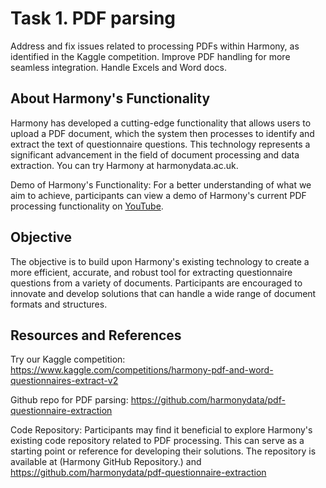 # Task 1. PDF parsing

Address and fix issues related to processing PDFs within Harmony, as identified in the Kaggle competition. Improve PDF handling for more seamless integration. Handle Excels and Word docs.

## About Harmony's Functionality

Harmony has developed a cutting-edge functionality that allows users to upload a PDF document, which the system then processes to identify and extract the text of questionnaire questions. This technology represents a significant advancement in the field of document processing and data extraction. You can try Harmony at harmonydata.ac.uk.

Demo of Harmony's Functionality: For a better understanding of what we aim to achieve, participants can view a demo of Harmony's current PDF processing functionality on [YouTube](https://www.youtube.com/watch?v=cEZppTBj1NI&t=1s).

## Objective

The objective is to build upon Harmony's existing technology to create a more efficient, accurate, and robust tool for extracting questionnaire questions from a variety of documents. Participants are encouraged to innovate and develop solutions that can handle a wide range of document formats and structures.

## Resources and References

Try our Kaggle competition: https://www.kaggle.com/competitions/harmony-pdf-and-word-questionnaires-extract-v2

Github repo for PDF parsing: https://github.com/harmonydata/pdf-questionnaire-extraction

Code Repository: Participants may find it beneficial to explore Harmony's existing code repository related to PDF processing. This can serve as a starting point or reference for developing their solutions. The repository is available at (Harmony GitHub Repository.) and https://github.com/harmonydata/pdf-questionnaire-extraction
